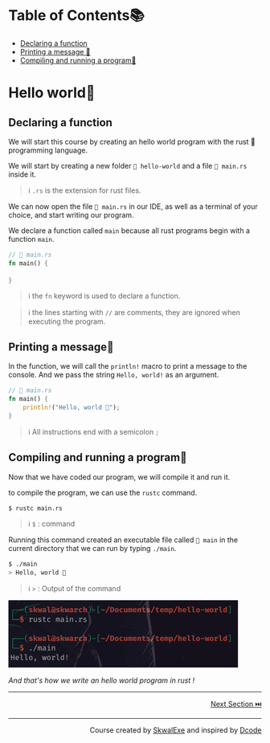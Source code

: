# Table of Contents📚
- [Declaring a function](#declaring-a-function)
- [Printing a message 💬](#printing-a-message)
- [Compiling and running a program🏃](#compiling-and-running-a-program)

# Hello world👋
## Declaring a function
We will start this course by creating an hello world program with the rust 🦀 programming language.

We will start by creating a new folder `📂 hello-world` and a file `📄 main.rs` inside it.

> ℹ️ `.rs` is the extension for rust files.

We can now open the file `📄 main.rs` in our IDE, as well as a terminal of your choice, and start writing our program.

We declare a function called `main` because all rust programs begin with a function `main`.

```rust
// 📄 main.rs
fn main() {

}
```

> ℹ️ the `fn` keyword is used to declare a function.

> ℹ️ the lines starting with `//` are comments, they are ignored when executing the program.

## Printing a message💬

In the function, we will call the `println!` macro to print a message to the console. And we pass the string `Hello, world!` as an argument.

```rust
// 📄 main.rs
fn main() {
    println!("Hello, world 👋");
}
```

> ℹ️ All instructions end with a semicolon `;`
## Compiling and running a program🏃
Now that we have coded our program, we will compile it and run it.

to compile the program, we can use the `rustc` command.

```bash
$ rustc main.rs
```
> ℹ️ `$` : command

Running this command created an executable file called `📄 main` in the current directory that we can run by typing `./main`.

```bash
$ ./main
> Hello, world 👋
```
> ℹ️ `>` : Output of the command

![](1.png)

*And that's how we write an hello world program in rust !*

---

<p align="right"><a href="https://github.com/SkwalExe/learn-rust/tree/main/course/hello-world-cargo">Next Section ⏭️</a></p>

---


<p align="right">Course created by <a href="https://github.com/SkwalExe/" target="_blank">SkwalExe</a> and inspired by <a href="https://www.youtube.com/watch?v=vOMJlQ5B-M0&list=PLVvjrrRCBy2JSHf9tGxGKJ-bYAN_uDCUL" target="_blank">Dcode</a></p>